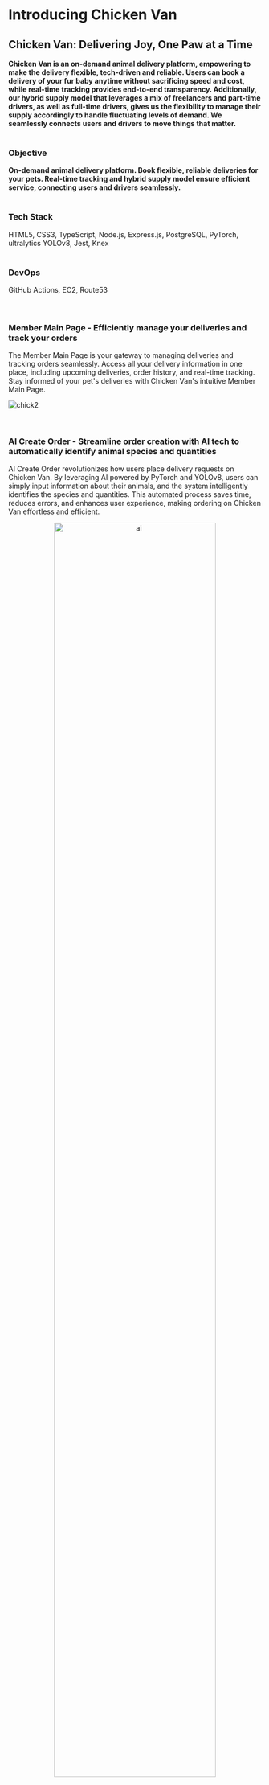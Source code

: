 # Introducing Chicken Van
## Chicken Van: Delivering Joy, One Paw at a Time

**Chicken Van is an on-demand animal delivery platform, empowering to make the delivery flexible, tech-driven and reliable. Users can book a delivery of your fur baby anytime without sacrificing speed and cost, while real-time tracking provides end-to-end transparency. Additionally, our hybrid supply model that leverages a mix of freelancers and part-time drivers, as well as full-time drivers, gives us the flexibility to manage their supply accordingly to handle fluctuating levels of demand. We seamlessly connects users and drivers to move things that matter.**
<br>
<br>

### Objective
**On-demand animal delivery platform. Book flexible, reliable deliveries for your pets. Real-time tracking and hybrid supply model ensure efficient service, connecting users and drivers seamlessly.**
<br>
<br>

### Tech Stack
HTML5, CSS3, TypeScript, Node.js, Express.js, PostgreSQL, PyTorch, ultralytics YOLOv8, Jest, Knex
<br>
<br>

### DevOps
GitHub Actions, EC2, Route53
<br>
<br>
<br>

### Member Main Page - Efficiently manage your deliveries and track your orders

The Member Main Page is your gateway to managing deliveries and tracking orders seamlessly. Access all your delivery information in one place, including upcoming deliveries, order history, and real-time tracking. Stay informed of your pet's deliveries with Chicken Van's intuitive Member Main Page.

![chick2](https://github.com/leaarn/c25-bad-project-04-tw/assets/125840819/8bd0588f-c88d-47a3-94ad-cb685ac89d06)

<br>



### AI Create Order - Streamline order creation with AI tech to automatically identify animal species and quantities

AI Create Order revolutionizes how users place delivery requests on Chicken Van. By leveraging AI powered by PyTorch and YOLOv8, users can simply input information about their animals, and the system intelligently identifies the species and quantities. This automated process saves time, reduces errors, and enhances user experience, making ordering on Chicken Van effortless and efficient.

<p align="center">
 <img src="https://github.com/leaarn/c25-bad-project-04-tw/assets/125840819/02f981fa-c672-4dbd-842e-a1fca2869c8b" alt="ai" width=80%/>
</p>

<br>


### Driver Main Page - Empower your delivery drivers with a dedicated platform to manage deliveries and optimize routes

The Driver Main Page equips Chicken Van's delivery drivers with essential tools to streamline their deliveries. Drivers can view upcoming deliveries, optimize routes for efficiency, and update delivery statuses in real-time. This ensures prompt and reliable deliveries, enhancing customer satisfaction and driver productivity.

![driver](https://github.com/leaarn/c25-bad-project-04-tw/assets/125840819/7deef80a-99a4-4a58-81eb-a4741e0de457)


